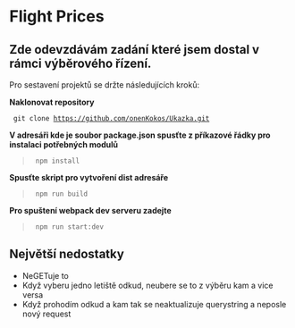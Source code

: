 <h1>Flight Prices</h1>
<h2> Zde odevzdávám zadání které jsem dostal v rámci výběrového řízení. </h2>

Pro sestavení projektů se držte následujících kroků:

**Naklonovat repository**

<code> git clone https://github.com/onenKokos/Ukazka.git </code> 

**V adresáři kde je soubor package.json spusťte z příkazové řádky pro instalaci potřebných modulů**
> <code> npm install </code>

**Spusťte skript pro vytvoření dist adresáře**

> <code> npm run build </code>

**Pro spuštení webpack dev serveru zadejte** 

> <code> npm run start:dev </code>

<h2>Největší nedostatky</h2>
<ul> 
<li>NeGETuje to</li>
<li>Když vyberu jedno letiště odkud, neubere se to z výběru kam a vice versa</li>
<li>Když prohodím odkud a kam tak se neaktualizuje querystring a neposle nový request</li>
</ul>